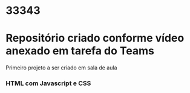 # 33343
Repositório criado conforme vídeo anexado em tarefa do Teams
============================================================

Primeiro projeto a ser criado em sala de aula

### HTML com Javascript e CSS ###